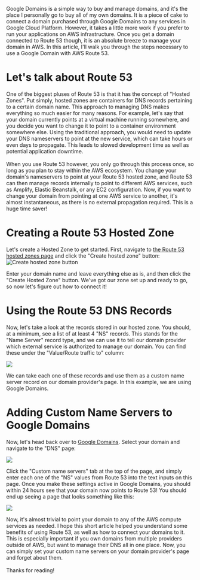 Google Domains is a simple way to buy and manage domains, and it's the place I personally go to buy all of my own
domains. It is a piece of cake to connect a domain purchased through Google Domains to any services
in Google Cloud Platform. However, it takes a little more work if you prefer to run your applications on AWS
infrastructure. Once you get a domain connected to Route 53 though, it is an absolute breeze to manage your domain
in AWS. In this article, I'll walk you through the steps necessary to use a Google Domain with AWS Route 53.

# Let's talk about Route 53

One of the biggest pluses of Route 53 is that it has the concept of "Hosted Zones". Put simply, hosted zones are
containers for DNS records pertaining to a certain domain name. This approach to managing DNS makes everything so
much easier for many reasons. For example, let's say that your domain currently points at a virtual machine running somewhere,
and you decide you want to change it to point to a container environment somewhere else. Using the traditional approach,
you would need to update your DNS nameservers to point at the new service, which can take hours or even days to propagate. This leads
to slowed development time as well as potential application downtime.
\
\
When you use Route 53 however, you only go through this process once, so long as you plan to stay within the AWS ecosystem. You change your
domain's nameservers to point at your Route 53 hosted zone, and Route 53 can then manage records internally to point to different
AWS services, such as Amplify, Elastic Beanstalk, or any EC2 configuration. Now, if you want to change your domain from pointing
at one AWS service to another, it's almost instantaneous, as there is no external propagation required. This is a huge time saver!

# Creating a Route 53 Hosted Zone

Let's create a Hosted Zone to get started. First, navigate to [the Route 53 hosted zones page](https://console.aws.amazon.com/route53/v2/hostedzones#) and
click the "Create hosted zone" button:
![Create hosted zone button](!!BASE_URL!!/create-hosted-zone-button.png)

Enter your domain name and leave everything else as is, and then click the "Create Hosted Zone" button. We've got our zone
set up and ready to go, so now let's figure out how to connect it!

# Using the Route 53 DNS Records

Now, let's take a look at the records stored in our hosted zone. You should, at a minimum, see a list of at least 4
"NS" records. This stands for the "Name Server" record type, and we can use it to tell our domain provider which external
service is authorized to manage our domain. You can find these under the "Value/Route traffic to" column:

![](!!BASE_URL!!/route-53-dns.png)

We can take each one of these records and use them as a custom name server record on our domain provider's page. In this example,
we are using Google Domains.

# Adding Custom Name Servers to Google Domains

Now, let's head back over to [Google Domains](https://domains.google.com/). Select your domain and navigate to the "DNS"
page:

![](!!BASE_URL!!/google-domains-dns-tab.png)

Click the "Custom name servers" tab at the top of the page, and simply enter each one of the "NS" values from Route 53 into
the text inputs on this page. Once you make these settings active in Google Domains, you should within 24 hours see that
your domain now points to Route 53! You should end up seeing a page that looks something like this:

![](!!BASE_URL!!/custom-name-servers.png)

Now, it's almost trivial to point your domain to any of the AWS compute services as needed. I hope this short article helped you understand
some benefits of using Route 53, as well as how to connect your domains to it. This is especially important if you own domains from multiple providers
outside of AWS, but want to manage their DNS all in one place. Now, you can simply set your custom name
servers on your domain provider's page and forget about them.
\
\
Thanks for reading!
